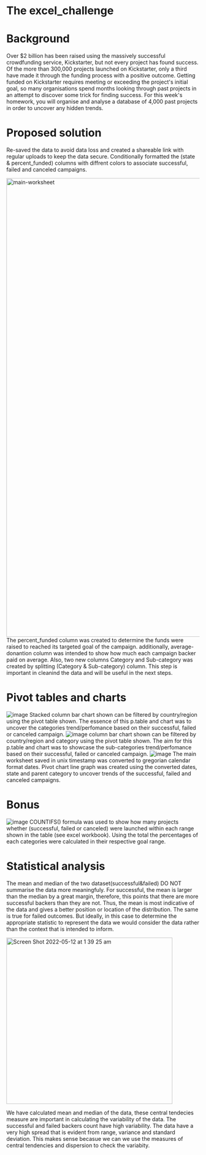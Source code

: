 # The excel_challenge

# Background 
Over $2 billion has been raised using the massively successful crowdfunding service, Kickstarter, but not every project has found success. Of the more than 300,000 projects launched on Kickstarter, only a third have made it through the funding process with a positive outcome.
Getting funded on Kickstarter requires meeting or exceeding the project's initial goal, so many organisations spend months looking through past projects in an attempt to discover some trick for finding success. For this week's homework, you will organise and analyse a database of 4,000 past projects in order to uncover any hidden trends.

# Proposed solution
Re-saved the data to avoid data loss and created a shareable link with regular uploads to keep the data secure. Conditionally formatted the (state & percent_funded) columns with diffrent colors to associate successful, failed and canceled campaigns.  

<img width="1194" alt="main-worksheet" src="https://user-images.githubusercontent.com/104544617/167882592-9bba87b2-b827-4884-8281-706056554e3b.png">
The percent_funded column was created to determine the funds were raised to reached its targeted goal of the campaign. additionally, average-donantion column was intended to show how much each campaign backer paid on average. Also, two new columns Category and Sub-category was created by splitting (Category & Sub-category) column. This step is important in cleanind the data and will be useful in the next steps. 

# Pivot tables and charts
![image](https://user-images.githubusercontent.com/104544617/167884703-540d198c-4143-4f7d-a397-2b81f77a8543.png)
Stacked column bar chart shown can be filtered by country/region using the pivot table shown. The essence of this p.table and chart was to uncover the categories trend/perfomance based on their successful, failed or canceled campaign. 
![image](https://user-images.githubusercontent.com/104544617/167886042-97f79380-8665-46ff-84c4-ff7792cd776f.png)
column bar chart shown can be filtered by country/region and category using the pivot table shown. The aim for this p.table and chart was to showcase the sub-categories trend/perfomance based on their successful, failed or canceled campaign. 
![image](https://user-images.githubusercontent.com/104544617/167886697-55091d7e-6575-46a7-af52-816913a4c678.png)
The main worksheet saved in unix timestamp was converted to gregorian calendar format dates. Pivot chart line graph was created using the converted dates, state and parent category to uncover trends of the successful, failed and canceled campaigns.

# Bonus
![image](https://user-images.githubusercontent.com/104544617/167888243-adaab0a2-faca-4b1e-8e27-04c236e26084.png)
COUNTIFS() formula was used to show how many projects whether (successful, failed or canceled) were launched within each range shown in the table (see excel workbook). Using the total the percentages of each categories were calculated in their respective goal range.

# Statistical analysis
The mean and median of the two dataset(successful&failed) DO NOT summarise the data more meaningfuly. For successful, the mean is larger than the median by a great margin, therefore, this points that there are more successful backers than they are not. Thus, the mean is most indicative of the data and gives a better position or location of the distribution.  The same is true for failed outcomes. But ideally, in this case to determine the appropriate statistic to represent the data we would consider the data rather than the context that is intended to inform. 

<img width="433" alt="Screen Shot 2022-05-12 at 1 39 25 am" src="https://user-images.githubusercontent.com/104544617/167890896-3210a2e2-b8fa-412f-b574-776543f1ff92.png">

We have calculated mean and median  of the data, these central tendecies measure are important in calculating the variability of the data. The successful and failed backers count have high variability. The data have a very high spread that is evident from range, variance and standard deviation.  This makes sense becasue we can we use the measures of central tendencies and dispersion to check the variabity.


